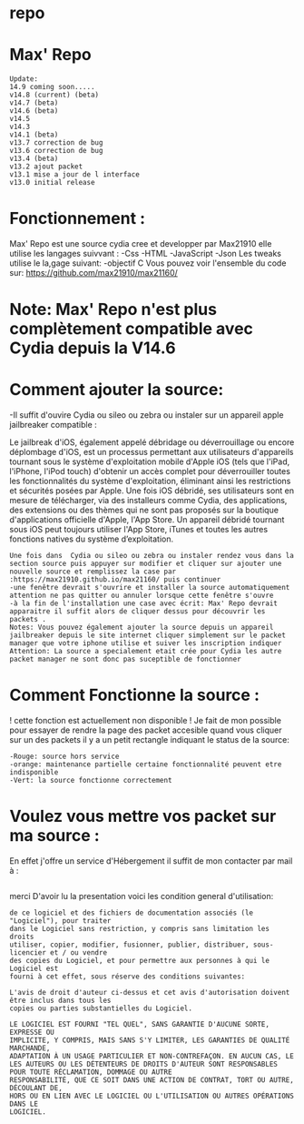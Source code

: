 # repo
Max' Repo
================
```
Update:
14.9 coming soon.....
v14.8 (current) (beta)
v14.7 (beta)
v14.6 (beta)
v14.5 
v14.3
v14.1 (beta)
v13.7 correction de bug
v13.6 correction de bug
v13.4 (beta)
v13.2 ajout packet
v13.1 mise a jour de l interface
v13.0 initial release

```
Fonctionnement :
================
Max' Repo est une source cydia cree et developper par Max21910
elle utilise les langages suivvant :
-Css 
-HTML 
-JavaScript 
-Json
Les tweaks utilise le la,gage suivant:
-objectif C
Vous pouvez voir l'ensemble du code sur: https://github.com/max21910/max21160/

Note:
Max' Repo n'est plus complètement compatible avec Cydia depuis la V14.6
================

Comment ajouter la source:
================

-Il suffit d'ouvire Cydia ou sileo ou zebra ou instaler sur un appareil apple jailbreaker compatible :

Le jailbreak d'iOS, également appelé débridage ou déverrouillage ou encore déplombage d'iOS, est un processus permettant aux utilisateurs d'appareils tournant
sous le système d'exploitation mobile d'Apple iOS (tels que l'iPad, l'iPhone, l'iPod touch) d'obtenir un accès complet pour déverrouiller toutes les fonctionnalités
du système d'exploitation, éliminant ainsi les restrictions et sécurités posées par Apple. Une fois iOS débridé, ses utilisateurs sont en mesure de 
télécharger, via des installeurs comme Cydia, des applications, des extensions ou des thèmes qui ne sont pas proposés sur la boutique d'applications officielle d'Apple,
l'App Store. Un appareil débridé tournant sous iOS peut toujours utiliser l'App Store, iTunes et toutes les autres fonctions natives du système d’exploitation.

```
Une fois dans  Cydia ou sileo ou zebra ou instaler rendez vous dans la section source puis appuyer sur modifier et cliquer sur ajouter une nouvelle source et remplissez la case par :https://max21910.github.io/max21160/ puis continuer 
-une fenêtre devrait s'ouvrire et installer la source automatiquement attention ne pas quitter ou annuler lorsque cette fenêtre s'ouvre 
-à la fin de l'installation une case avec écrit: Max' Repo devrait apparaitre il suffit alors de cliquer dessus pour découvrir les packets .
Notes: Vous pouvez également ajouter la source depuis un appareil jailbreaker depuis le site internet cliquer simplement sur le packet manager que votre iphone utilise et suiver les inscription indiquer 
Attention: La source a specialement etait crée pour Cydia les autre packet manager ne sont donc pas suceptible de fonctionner 
```
Comment Fonctionne la source :
================
! cette fonction est actuellement non  disponible !
Je fait de mon possible pour essayer de rendre la page des packet accesible quand vous cliquer sur un des packets il y a un petit rectangle indiquant le status de la source: 
```
-Rouge: source hors service 
-orange: maintenance partielle certaine fonctionnalité peuvent etre indisponible
-Vert: la source fonctionne correctement 
```

Voulez vous mettre vos packet sur ma source :
================

En effet j'offre un service d'Hébergement il suffit de mon contacter  par mail à :
``` maxime21160@icloud.com 
```
merci D'avoir lu la presentation voici les condition general d'utilisation:
```
de ce logiciel et des fichiers de documentation associés (le "Logiciel"), pour traiter
dans le Logiciel sans restriction, y compris sans limitation les droits
utiliser, copier, modifier, fusionner, publier, distribuer, sous-licencier et / ou vendre
des copies du Logiciel, et pour permettre aux personnes à qui le Logiciel est
fourni à cet effet, sous réserve des conditions suivantes:

L'avis de droit d'auteur ci-dessus et cet avis d'autorisation doivent être inclus dans tous les
copies ou parties substantielles du Logiciel.

LE LOGICIEL EST FOURNI "TEL QUEL", SANS GARANTIE D'AUCUNE SORTE, EXPRESSE OU
IMPLICITE, Y COMPRIS, MAIS SANS S'Y LIMITER, LES GARANTIES DE QUALITÉ MARCHANDE,
ADAPTATION À UN USAGE PARTICULIER ET NON-CONTREFAÇON. EN AUCUN CAS, LE
LES AUTEURS OU LES DÉTENTEURS DE DROITS D'AUTEUR SONT RESPONSABLES POUR TOUTE RÉCLAMATION, DOMMAGE OU AUTRE
RESPONSABILITÉ, QUE CE SOIT DANS UNE ACTION DE CONTRAT, TORT OU AUTRE, DÉCOULANT DE,
HORS OU EN LIEN AVEC LE LOGICIEL OU L'UTILISATION OU AUTRES OPÉRATIONS DANS LE
LOGICIEL.
```

